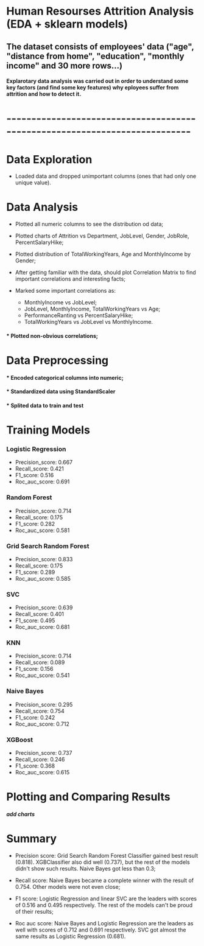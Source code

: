 # Human Resourses Attrition Analysis (EDA + sklearn models)

## The dataset consists of employees' data ("age", "distance from home", "education", "monthly income" and 30 more rows...)

#### Explarotary data analysis was carried out in order to understand some key factors (and find some key features) why eployees suffer from attrition and how to detect it. 

# ---------------------------------------------------------------------------

# Data Exploration

* Loaded data and dropped unimportant columns (ones that had only one unique value).

# Data Analysis 

* Plotted all numeric columns to see the distribution od data;

* Plotted charts of Attrition vs Department, JobLevel, Gender, JobRole, PercentSalaryHike;

* Plotted distribution of TotalWorkingYears, Age and MonthlyIncome by Gender;

* After getting familiar with the data, should plot Correlation Matrix to find important correlations and interesting facts;

* Marked some important correlations as:
	 * MonthlyIncome vs JobLevel;
	 * JobLevel, MonthlyIncome, TotalWorkingYears vs Age;
	 * PerformanceRanting vs PercentSalaryHike;
	 * TotalWorkingYears vs JobLevel vs MonthlyIncome.

#### * Plotted non-obvious correlations;

# Data Preprocessing

#### * Encoded categorical columns into numeric;

#### * Standardized data using StandardScaler

#### * Splited data to train and test

# Training Models

### Logistic Regression 
* Precision_score: 0.667
* Recall_score: 0.421
* F1_score: 0.516
* Roc_auc_score: 0.691

### Random Forest
* Precision_score: 0.714
* Recall_score: 0.175
* F1_score: 0.282
* Roc_auc_score: 0.581

### Grid Search Random Forest
* Precision_score: 0.833
* Recall_score: 0.175
* F1_score: 0.289
* Roc_auc_score: 0.585

### SVC
* Precision_score: 0.639
* Recall_score: 0.401
* F1_score: 0.495
* Roc_auc_score: 0.681

### KNN
* Precision_score: 0.714
* Recall_score: 0.089
* F1_score: 0.156
* Roc_auc_score: 0.541

### Naive Bayes
* Precision_score: 0.295
* Recall_score: 0.754 
* F1_score: 0.242
* Roc_auc_score: 0.712

### XGBoost
* Precision_score: 0.737
* Recall_score: 0.246
* F1_score: 0.368
* Roc_auc_score: 0.615

# Plotting and Comparing Results

##### add charts

# Summary

* Precision score: Grid Search Random Forest Classifier gained best result (0.818). XGBClassifier also did well (0.737), but the rest of the models didn't show such results. Naive Bayes got less than 0.3;

* Recall score: Naive Bayes became a complete winner with the result of 0.754. Other models were not even close;

* F1 score: Logistic Regression and linear SVC are the leaders with scores of 0.516 and 0.495 respectively. The rest of the models can't be proud of their results;

* Roc auc score: Naive Bayes and Logistic Regression are the leaders as well with scores of 0.712 and 0.691 respectively. SVC got almost the same results as Logistic Regression (0.681).